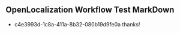 ## OpenLocalization Workflow Test MarkDown
* c4e3993d-1c8a-411a-8b32-080b19d9fe0a thanks!

<!--HONumber=Jul16_HO3-->


